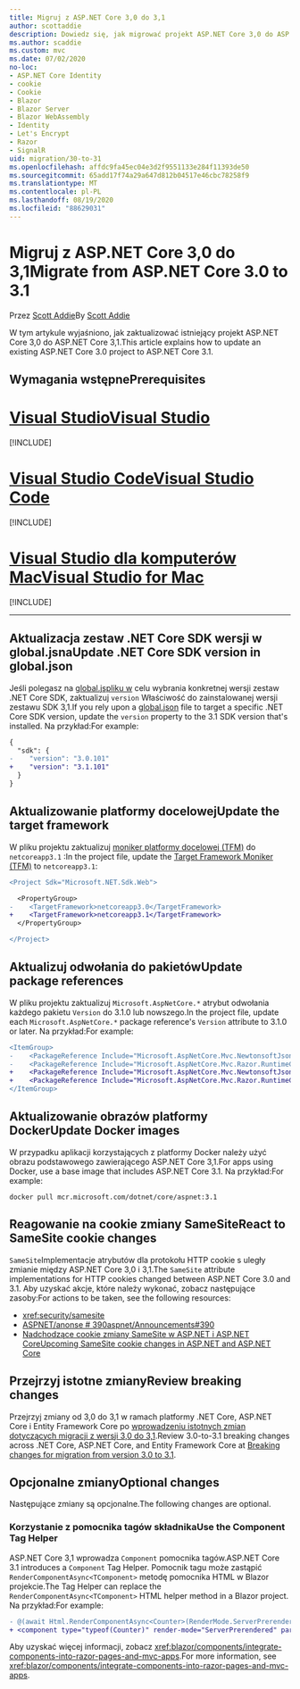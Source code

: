 ```yaml
---
title: Migruj z ASP.NET Core 3,0 do 3,1
author: scottaddie
description: Dowiedz się, jak migrować projekt ASP.NET Core 3,0 do ASP.NET Core 3,1.
ms.author: scaddie
ms.custom: mvc
ms.date: 07/02/2020
no-loc:
- ASP.NET Core Identity
- cookie
- Cookie
- Blazor
- Blazor Server
- Blazor WebAssembly
- Identity
- Let's Encrypt
- Razor
- SignalR
uid: migration/30-to-31
ms.openlocfilehash: affdc9fa45ec04e3d2f9551133e284f11393de50
ms.sourcegitcommit: 65add17f74a29a647d812b04517e46cbc78258f9
ms.translationtype: MT
ms.contentlocale: pl-PL
ms.lasthandoff: 08/19/2020
ms.locfileid: "88629031"
---
```

# <a name="migrate-from-aspnet-core-30-to-31"></a><span data-ttu-id="0712f-103">Migruj z ASP.NET Core 3,0 do 3,1</span><span class="sxs-lookup"><span data-stu-id="0712f-103">Migrate from ASP.NET Core 3.0 to 3.1</span></span>

<span data-ttu-id="0712f-104">Przez [Scott Addie](https://github.com/scottaddie)</span><span class="sxs-lookup"><span data-stu-id="0712f-104">By [Scott Addie](https://github.com/scottaddie)</span></span>

<span data-ttu-id="0712f-105">W tym artykule wyjaśniono, jak zaktualizować istniejący projekt ASP.NET Core 3,0 do ASP.NET Core 3,1.</span><span class="sxs-lookup"><span data-stu-id="0712f-105">This article explains how to update an existing ASP.NET Core 3.0 project to ASP.NET Core 3.1.</span></span>

## <a name="prerequisites"></a><span data-ttu-id="0712f-106">Wymagania wstępne</span><span class="sxs-lookup"><span data-stu-id="0712f-106">Prerequisites</span></span>

# <a name="visual-studio"></a>[<span data-ttu-id="0712f-107">Visual Studio</span><span class="sxs-lookup"><span data-stu-id="0712f-107">Visual Studio</span></span>](#tab/visual-studio)

[!INCLUDE[](~/includes/net-core-prereqs-vs-3.1.md)]

# <a name="visual-studio-code"></a>[<span data-ttu-id="0712f-108">Visual Studio Code</span><span class="sxs-lookup"><span data-stu-id="0712f-108">Visual Studio Code</span></span>](#tab/visual-studio-code)

[!INCLUDE[](~/includes/net-core-prereqs-vsc-3.1.md)]

# <a name="visual-studio-for-mac"></a>[<span data-ttu-id="0712f-109">Visual Studio dla komputerów Mac</span><span class="sxs-lookup"><span data-stu-id="0712f-109">Visual Studio for Mac</span></span>](#tab/visual-studio-mac)

[!INCLUDE[](~/includes/net-core-prereqs-mac-3.1.md)]

---

## <a name="update-net-core-sdk-version-in-globaljson"></a><span data-ttu-id="0712f-110">Aktualizacja zestaw .NET Core SDK wersji w global.jsna</span><span class="sxs-lookup"><span data-stu-id="0712f-110">Update .NET Core SDK version in global.json</span></span>

<span data-ttu-id="0712f-111">Jeśli polegasz na [global.jspliku w](/dotnet/core/tools/global-json) celu wybrania konkretnej wersji zestaw .NET Core SDK, zaktualizuj `version` Właściwość do zainstalowanej wersji zestawu SDK 3,1.</span><span class="sxs-lookup"><span data-stu-id="0712f-111">If you rely upon a [global.json](/dotnet/core/tools/global-json) file to target a specific .NET Core SDK version, update the `version` property to the 3.1 SDK version that's installed.</span></span> <span data-ttu-id="0712f-112">Na przykład:</span><span class="sxs-lookup"><span data-stu-id="0712f-112">For example:</span></span>

```diff
{
  "sdk": {
-    "version": "3.0.101"
+    "version": "3.1.101"
  }
}
```

## <a name="update-the-target-framework"></a><span data-ttu-id="0712f-113">Aktualizowanie platformy docelowej</span><span class="sxs-lookup"><span data-stu-id="0712f-113">Update the target framework</span></span>

<span data-ttu-id="0712f-114">W pliku projektu zaktualizuj [moniker platformy docelowej (TFM)](/dotnet/standard/frameworks) do `netcoreapp3.1` :</span><span class="sxs-lookup"><span data-stu-id="0712f-114">In the project file, update the [Target Framework Moniker (TFM)](/dotnet/standard/frameworks) to `netcoreapp3.1`:</span></span>

```diff
<Project Sdk="Microsoft.NET.Sdk.Web">

  <PropertyGroup>
-    <TargetFramework>netcoreapp3.0</TargetFramework>
+    <TargetFramework>netcoreapp3.1</TargetFramework>
  </PropertyGroup>

</Project>
```

## <a name="update-package-references"></a><span data-ttu-id="0712f-115">Aktualizuj odwołania do pakietów</span><span class="sxs-lookup"><span data-stu-id="0712f-115">Update package references</span></span>

<span data-ttu-id="0712f-116">W pliku projektu zaktualizuj `Microsoft.AspNetCore.*` atrybut odwołania każdego pakietu `Version` do 3.1.0 lub nowszego.</span><span class="sxs-lookup"><span data-stu-id="0712f-116">In the project file, update each `Microsoft.AspNetCore.*` package reference's `Version` attribute to 3.1.0 or later.</span></span> <span data-ttu-id="0712f-117">Na przykład:</span><span class="sxs-lookup"><span data-stu-id="0712f-117">For example:</span></span>

```diff
<ItemGroup>
-    <PackageReference Include="Microsoft.AspNetCore.Mvc.NewtonsoftJson" Version="3.0.0" />
-    <PackageReference Include="Microsoft.AspNetCore.Mvc.Razor.RuntimeCompilation" Version="3.0.0" Condition="'$(Configuration)' == 'Debug'" />
+    <PackageReference Include="Microsoft.AspNetCore.Mvc.NewtonsoftJson" Version="3.1.1" />
+    <PackageReference Include="Microsoft.AspNetCore.Mvc.Razor.RuntimeCompilation" Version="3.1.1" Condition="'$(Configuration)' == 'Debug'" />
</ItemGroup>
```

## <a name="update-docker-images"></a><span data-ttu-id="0712f-118">Aktualizowanie obrazów platformy Docker</span><span class="sxs-lookup"><span data-stu-id="0712f-118">Update Docker images</span></span>

<span data-ttu-id="0712f-119">W przypadku aplikacji korzystających z platformy Docker należy użyć obrazu podstawowego zawierającego ASP.NET Core 3,1.</span><span class="sxs-lookup"><span data-stu-id="0712f-119">For apps using Docker, use a base image that includes ASP.NET Core 3.1.</span></span> <span data-ttu-id="0712f-120">Na przykład:</span><span class="sxs-lookup"><span data-stu-id="0712f-120">For example:</span></span>

```console
docker pull mcr.microsoft.com/dotnet/core/aspnet:3.1
```

## <a name="react-to-samesite-no-loccookie-changes"></a><span data-ttu-id="0712f-121">Reagowanie na cookie zmiany SameSite</span><span class="sxs-lookup"><span data-stu-id="0712f-121">React to SameSite cookie changes</span></span>

<span data-ttu-id="0712f-122">`SameSite`Implementacje atrybutów dla protokołu HTTP cookie s uległy zmianie między ASP.NET Core 3,0 i 3,1.</span><span class="sxs-lookup"><span data-stu-id="0712f-122">The `SameSite` attribute implementations for HTTP cookies changed between ASP.NET Core 3.0 and 3.1.</span></span> <span data-ttu-id="0712f-123">Aby uzyskać akcje, które należy wykonać, zobacz następujące zasoby:</span><span class="sxs-lookup"><span data-stu-id="0712f-123">For actions to be taken, see the following resources:</span></span>

* <xref:security/samesite>
* [<span data-ttu-id="0712f-124">ASPNET/anonse # 390</span><span class="sxs-lookup"><span data-stu-id="0712f-124">aspnet/Announcements#390</span></span>](https://github.com/aspnet/Announcements/issues/390)
* <span data-ttu-id="0712f-125">[Nadchodzące cookie zmiany SameSite w ASP.NET i ASP.NET Core](https://devblogs.microsoft.com/aspnet/upcoming-samesite-cookie-changes-in-asp-net-and-asp-net-core/)</span><span class="sxs-lookup"><span data-stu-id="0712f-125">[Upcoming SameSite cookie changes in ASP.NET and ASP.NET Core](https://devblogs.microsoft.com/aspnet/upcoming-samesite-cookie-changes-in-asp-net-and-asp-net-core/)</span></span>

## <a name="review-breaking-changes"></a><span data-ttu-id="0712f-126">Przejrzyj istotne zmiany</span><span class="sxs-lookup"><span data-stu-id="0712f-126">Review breaking changes</span></span>

<span data-ttu-id="0712f-127">Przejrzyj zmiany od 3,0 do 3,1 w ramach platformy .NET Core, ASP.NET Core i Entity Framework Core po [wprowadzeniu istotnych zmian dotyczących migracji z wersji 3,0 do 3,1](/dotnet/core/compatibility/3.0-3.1).</span><span class="sxs-lookup"><span data-stu-id="0712f-127">Review 3.0-to-3.1 breaking changes across .NET Core, ASP.NET Core, and Entity Framework Core at [Breaking changes for migration from version 3.0 to 3.1](/dotnet/core/compatibility/3.0-3.1).</span></span>

## <a name="optional-changes"></a><span data-ttu-id="0712f-128">Opcjonalne zmiany</span><span class="sxs-lookup"><span data-stu-id="0712f-128">Optional changes</span></span>

<span data-ttu-id="0712f-129">Następujące zmiany są opcjonalne.</span><span class="sxs-lookup"><span data-stu-id="0712f-129">The following changes are optional.</span></span>

### <a name="use-the-component-tag-helper"></a><span data-ttu-id="0712f-130">Korzystanie z pomocnika tagów składnika</span><span class="sxs-lookup"><span data-stu-id="0712f-130">Use the Component Tag Helper</span></span>

<span data-ttu-id="0712f-131">ASP.NET Core 3,1 wprowadza `Component` pomocnika tagów.</span><span class="sxs-lookup"><span data-stu-id="0712f-131">ASP.NET Core 3.1 introduces a `Component` Tag Helper.</span></span> <span data-ttu-id="0712f-132">Pomocnik tagu może zastąpić `RenderComponentAsync<TComponent>` metodę pomocnika HTML w Blazor projekcie.</span><span class="sxs-lookup"><span data-stu-id="0712f-132">The Tag Helper can replace the `RenderComponentAsync<TComponent>` HTML helper method in a Blazor project.</span></span> <span data-ttu-id="0712f-133">Na przykład:</span><span class="sxs-lookup"><span data-stu-id="0712f-133">For example:</span></span>

```diff
- @(await Html.RenderComponentAsync<Counter>(RenderMode.ServerPrerendered, new { IncrementAmount = 10 }))
+ <component type="typeof(Counter)" render-mode="ServerPrerendered" param-IncrementAmount="10" />
```

<span data-ttu-id="0712f-134">Aby uzyskać więcej informacji, zobacz <xref:blazor/components/integrate-components-into-razor-pages-and-mvc-apps>.</span><span class="sxs-lookup"><span data-stu-id="0712f-134">For more information, see <xref:blazor/components/integrate-components-into-razor-pages-and-mvc-apps>.</span></span>

